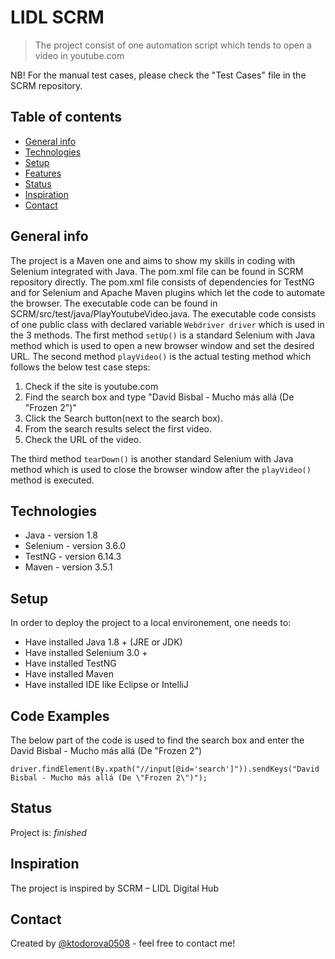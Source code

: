 # LIDL SCRM
> The project consist of one automation script which tends to open a video in youtube.com

NB! For the manual test cases, please check the "Test Cases" file in the SCRM repository.

## Table of contents
* [General info](#general-info)
* [Technologies](#technologies)
* [Setup](#setup)
* [Features](#features)
* [Status](#status)
* [Inspiration](#inspiration)
* [Contact](#contact)

## General info
The project is a Maven one and aims to show my skills in coding with Selenium integrated with Java.
The pom.xml file can be found in SCRM repository directly. The pom.xml file consists of dependencies for TestNG and for Selenium and 
Apache Maven plugins which let the code to automate the browser. The executable code can be found in SCRM/src/test/java/PlayYoutubeVideo.java. 
The executable code consists of one public class with declared variable `Webdriver driver` which is used in the 3 methods. The first method 
`setUp()` is a standard Selenium with Java method which is used to open a new browser window and set the desired URL. The second method
`playVideo()` is the actual testing method which follows the below test case steps:

1. Check if the site is youtube.com
2. Find the search box and type "David Bisbal - Mucho más allá (De "Frozen 2")"
3. Click the Search button(next to the search box).
4. From the search results select the first video.
5. Check the URL of the video.

The third method `tearDown()` is another standard Selenium with Java method which is used to close the browser window after the `playVideo()`
method is executed.

## Technologies
* Java - version 1.8
* Selenium - version 3.6.0
* TestNG - version 6.14.3
* Maven - version 3.5.1

## Setup
In order to deploy the project to a local environement, one needs to:
- Have installed Java 1.8 + (JRE or JDK)
- Have installed Selenium 3.0 +
- Have installed TestNG 
- Have installed Maven
- Have installed IDE like Eclipse or IntelliJ


## Code Examples
The below part of the code is used to find the search box and enter the David Bisbal - Mucho más allá (De "Frozen 2")

`driver.findElement(By.xpath("//input[@id='search']")).sendKeys("David Bisbal - Mucho más allá (De \"Frozen 2\")");`

## Status
Project is: _finished_

## Inspiration
The project is inspired by SCRM – LIDL Digital Hub 

## Contact
Created by [@ktodorova0508](https://github.com/ktodorova0508) - feel free to contact me!
